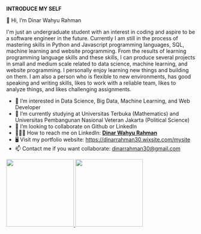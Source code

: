 **INTRODUCE MY SELF**

👋 Hi, I’m Dinar Wahyu Rahman

I'm just an undergraduate student with an interest in coding and aspire to be a software engineer in the future. Currently I am still in the process of mastering skills in Python and Javascript programming languages, SQL, machine learning and website programming. From the results of learning programming language skills and these skills, I can produce several projects in small and medium scale related to data science, machine learning, and website programming. I personally enjoy learning new things and building on them. I am also a person who is flexible to new environments, has good speaking and writing skills, likes to work with a reliable team, likes to analyze things, and likes challenging assignments.


- 👀 I’m interested in Data Science, Big Data, Machine Learning, and Web Developer
- 🌱 I’m currently studying at Universitas Terbuka (Mathematics) and Universitas Pembangunan Nasional Veteran Jakarta (Political Science)
- 💞️ I’m looking to collaborate on Github or LinkedIn
- 👩🏻‍💼 How to reach me on LinkedIn: **[Dinar Wahyu Rahman](https://www.linkedin.com/in/dinar-wahyu-rahman-00a405162/)** 
- 🖥 Visit my portfolio website: https://dinarrahman30.wixsite.com/mysite
- 📫 Contact me if you want collaborate: dinarrahman30@gmail.com 

<p align="left">
<a href="https://github.com/dinarrahman30">
  <img height="180em" src="https://github-readme-stats-eight-theta.vercel.app/api?username=gilangadhan&show_icons=true&theme=algolia&include_all_commits=true&count_private=true"/>
  <img height="180em" src="https://github-readme-stats-eight-theta.vercel.app/api/top-langs/?username=gilangadhan&layout=compact&langs_count=8&theme=algolia"/>
</a>
</p>

<!---
dinarrahman30/dinarrahman30 is a ✨ special ✨ repository because its `README.md` (this file) appears on your GitHub profile.
You can click the Preview link to take a look at your changes.
--->

